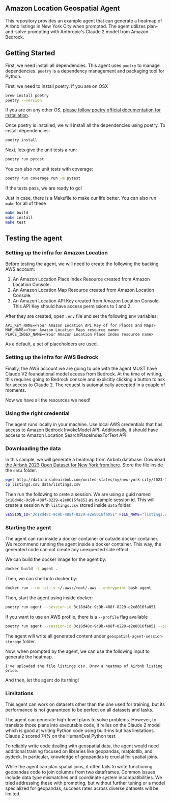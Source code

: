 ## Amazon Location Geospatial Agent

This repository provides an example agent that can generate a heatmap of Airbnb listings in New York City when prompted. 
The agent utilizes plan-and-solve prompting with Anthropic's Claude 2 model from Amazon Bedrock.

## Getting Started
First, we need install all dependencies. This agent uses `poetry` to manage dependencies. 
`poetry` is a dependency management and packaging tool for Python.

First, we need to install poetry. If you are on OSX
```bash
brew install poetry
poetry --version
```

If you are on any other OS, [please follow poetry official documentation for installation](https://python-poetry.org/docs/).

Once poetry is installed, we will install all the dependencies using poetry. To install dependencies:
```bash
poetry install
```

Next, lets give the unit tests a run:
```bash
poetry run pytest
```

You can also run unit tests with coverage:

```bash
poetry run coverage run -m pytest 
```

If the tests pass, we are ready to go!

Just in case, there is a Makefile to make our life better. You can also run ```make``` for all of these
```bash
make build
make install
make test
```

## Testing the agent
### Setting up the infra for Amazon Location
Before testing the agent, we will need to create the following the backing AWS account:
1. An Amazon Location Place Index Resource created from Amazon Location Console.
2. An Amazon Location Map Resource created from Amazon Location Console.
3. An Amazon Location API Key created from Amazon Location Console. This API Key should have access permissions to 1 and 2.

After they are created, open `.env` file and set the following env variables:
```env
API_KEY_NAME=<Your Amazon Location API Key of for Places and Maps>
MAP_NAME=<Your Amazon Location Maps resource name>
PLACE_INDEX_NAME=<Your Amazon Location Place Index resource name>
```

As a default, a set of placeholders are used.

### Setting up the infra for AWS Bedrock
Finally, the AWS account we are going to use with the agent MUST have Claude V2 foundational model 
access from Bedrock. At the time of writing, this requires going to Bedrock console and explicitly
clicking a button to ask for access to Claude 2. The request is automatically accepted in a couple of 
moments.

Now we have all the resources we need!

### Using the right credential
The agent runs locally in your machine. Use local AWS credentials that has access to Amazon Bedrock InvokeModel API.
Additionally, it should have access to Amazon Location SearchPlaceIndexForText API.


### Downloading the data
In this sample, we will generate a heatmap from Airbnb database. Download
[the Airbnb 2023 Open Dataset for New York from here](http://data.insideairbnb.com/united-states/ny/new-york-city/2023-10-01/visualisations/listings.csv).
Store the file inside the `data` folder.

```bash
wget http://data.insideairbnb.com/united-states/ny/new-york-city/2023-10-01/visualisations/listings.csv
cp listings.csv data/listings.csv
```

Then run the following to crete a session. We are using a guid named `3c18d48c-9c9b-488f-8229-e2e8016fa851` 
as example session id. This will create a session with `listings.csv` stored inside `data` folder.

```bash
SESSION_ID="3c18d48c-9c9b-488f-8229-e2e8016fa851" FILE_NAME="listings.csv" make create-session
```

### Starting the agent
The agent can run inside a docker container or outside docker container. We recommend running the agent inside a docker container. 
This way, the generated code can not create any unexpected side effect.

We can build the docker image for the agent by:

```bash
docker build -t agent .
```

Then, we can shell into docker by:

```bash
docker run --rm -it -v ~/.aws:/root/.aws --entrypoint bash agent
```

Then, start the agent using inside docker:
```bash
poetry run agent --session-id 3c18d48c-9c9b-488f-8229-e2e8016fa851
```

If you want to use an AWS profile, there is a `--profile` flag available
```bash
poetry run agent --session-id 3c18d48c-9c9b-488f-8229-e2e8016fa851 --profile some-aws-profile
```

The agent will write all generated content under `geospatial-agent-session-storage` folder.

Now, when prompted by the agent, we can use the following input to generate the heatmap.
```
I've uploaded the file listings.csv. Draw a heatmap of Airbnb listing price.
```

And then, let the agent do its thing!

### Limitations
This agent can work on datasets other than the one used for training, but its performance is not guaranteed to be perfect 
on all datasets and tasks.

The agent can generate high-level plans to solve problems. However, to translate those plans into executable code, 
it relies on the Claude 2 model which is good at writing Python code using built-ins but has limitations. 
Claude 2 scored 74% on the HumanEval Python test.

To reliably write code dealing with geospatial data, the agent would need additional training focused on libraries 
like geopandas, matplotlib, and pydeck. In particular, knowledge of geopandas is crucial for spatial joins.

While the agent can plan spatial joins, it often fails to write functioning geopandas code to join columns from two 
dataframes. Common issues include data type mismatches and coordinate system incompatibilities. We tried addressing 
these with prompting, but without further tuning or a model specialized for geopandas, success rates across diverse 
datasets will be limited.